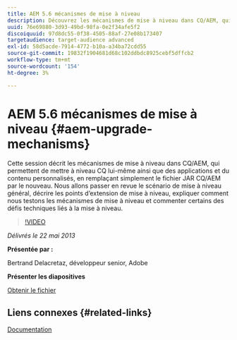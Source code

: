 ```yaml
---
title: AEM 5.6 mécanismes de mise à niveau
description: Découvrez les mécanismes de mise à niveau dans CQ/AEM, qui permettent de mettre à niveau CQ lui-même, ainsi que des applications et du contenu personnalisés, en remplaçant simplement le fichier JAR CQ/AEM par le nouveau. Nous allons passer en revue le scénario de mise à niveau général, décrire les points d’extension de mise à niveau, expliquer comment nous testons les mécanismes de mise à niveau et commenter certains des défis techniques liés à la mise à niveau.
uuid: 76e69880-3d93-49bd-98fa-0e2f34afe5f2
discoiquuid: 97d8dc55-0f38-4505-88af-27e08b173407
targetaudience: target-audience advanced
exl-id: 58d5acde-7914-4772-b10a-a34ba72cdd55
source-git-commit: 19832f1904681d68c102ddbdc8925cebf5dffcb2
workflow-type: tm+mt
source-wordcount: '154'
ht-degree: 3%

---
```


# AEM 5.6 mécanismes de mise à niveau {#aem-upgrade-mechanisms}

Cette session décrit les mécanismes de mise à niveau dans CQ/AEM, qui permettent de mettre à niveau CQ lui-même ainsi que des applications et du contenu personnalisés, en remplaçant simplement le fichier JAR CQ/AEM par le nouveau. Nous allons passer en revue le scénario de mise à niveau général, décrire les points d’extension de mise à niveau, expliquer comment nous testons les mécanismes de mise à niveau et commenter certains des défis techniques liés à la mise à niveau.

>[!VIDEO](https://video.tv.adobe.com/v/19576/?quality=9)

*Délivrés le 22 mai 2013*

**Présentée par :**

Bertrand Delacretaz, développeur senior, Adobe

**Présenter les diapositives**

[Obtenir le fichier](assets/cqgems-bdelacretaz-cq-upgrades-2013-05-22.pdf)

## Liens connexes {#related-links}

[Documentation](http://docs.adobe.com/docs/en/cq/current/deploying/upgrading.html)

<!--
[Get back to the Overview](https://helpx.adobe.com/experience-manager/kt/eseminars/gems/aem-index.html)
-->
